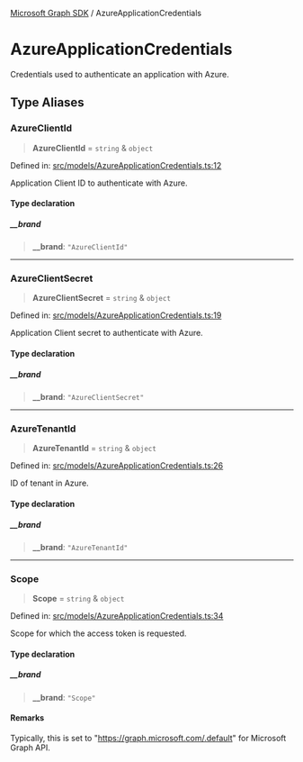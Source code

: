 [Microsoft Graph SDK](README.md) / AzureApplicationCredentials

# AzureApplicationCredentials

Credentials used to authenticate an application with Azure.

## Type Aliases

### AzureClientId

> **AzureClientId** = `string` & `object`

Defined in: [src/models/AzureApplicationCredentials.ts:12](https://github.com/Future-Secure-AI/microsoft-graph/blob/main/src/models/AzureApplicationCredentials.ts#L12)

Application Client ID to authenticate with Azure.

#### Type declaration

##### \_\_brand

> **\_\_brand**: `"AzureClientId"`

***

### AzureClientSecret

> **AzureClientSecret** = `string` & `object`

Defined in: [src/models/AzureApplicationCredentials.ts:19](https://github.com/Future-Secure-AI/microsoft-graph/blob/main/src/models/AzureApplicationCredentials.ts#L19)

Application Client secret to authenticate with Azure.

#### Type declaration

##### \_\_brand

> **\_\_brand**: `"AzureClientSecret"`

***

### AzureTenantId

> **AzureTenantId** = `string` & `object`

Defined in: [src/models/AzureApplicationCredentials.ts:26](https://github.com/Future-Secure-AI/microsoft-graph/blob/main/src/models/AzureApplicationCredentials.ts#L26)

ID of tenant in Azure.

#### Type declaration

##### \_\_brand

> **\_\_brand**: `"AzureTenantId"`

***

### Scope

> **Scope** = `string` & `object`

Defined in: [src/models/AzureApplicationCredentials.ts:34](https://github.com/Future-Secure-AI/microsoft-graph/blob/main/src/models/AzureApplicationCredentials.ts#L34)

Scope for which the access token is requested.

#### Type declaration

##### \_\_brand

> **\_\_brand**: `"Scope"`

#### Remarks

Typically, this is set to "https://graph.microsoft.com/.default" for Microsoft Graph API.
